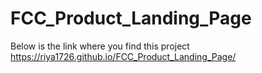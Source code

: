 # FCC_Product_Landing_Page
Below is the link where you find this project
https://riya1726.github.io/FCC_Product_Landing_Page/
